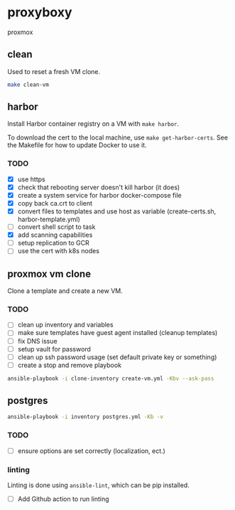 # proxyboxy

proxmox

## clean 

Used to reset a fresh VM clone.

```bash
make clean-vm
```

## harbor

Install Harbor container registry on a VM with `make harbor`.

To download the cert to the local machine, use `make get-harbor-certs`. See the Makefile for how to update Docker to use it.

### TODO

- [X] use https
- [X] check that rebooting server doesn't kill harbor (it does)
- [X] create a system service for harbor docker-compose file
- [X] copy back ca.crt to client
- [X] convert files to templates and use host as variable (create-certs.sh, harbor-template.yml)
- [ ] convert shell script to task
- [X] add scanning capabilities
- [ ] setup replication to GCR
- [ ] use the cert with k8s nodes

## proxmox vm clone

Clone a template and create a new VM.

### TODO 

- [ ] clean up inventory and variables
- [ ] make sure templates have guest agent installed (cleanup templates)
- [ ] fix DNS issue
- [ ] setup vault for password
- [ ] clean up ssh password usage (set default private key or something)
- [ ] create a stop and remove playbook

```bash
ansible-playbook -i clone-inventory create-vm.yml -Kbv --ask-pass
```

## postgres

```bash
ansible-playbook -i inventory postgres.yml -Kb -v
```

### TODO

- [ ] ensure options are set correctly (localization, ect.)

### linting

Linting is done using `ansible-lint`, which can be pip installed.

- [ ] Add Github action to run linting
